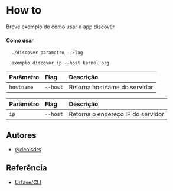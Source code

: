 

# How to

Breve exemplo de como usar o app discover






#### Como usar

```http
  ./discover parametro --Flag

  exemplo discover ip --host kernel.org
```

| Parâmetro   | Flag       | Descrição                           |
| :---------- | :--------- | :---------------------------------- |
| `hostname` | `--host` | Retorna hostname do servidor |



| Parâmetro   | Flag       | Descrição                           |
| :---------- | :--------- | :---------------------------------- |
| `ip` | `--host` | Retorna o endereço IP do servidor |




## Autores

- [@denisdrs](https://github.com/denisdrs)


## Referência

 - [Urfave/CLI](https://github.com/urfave/cli)

